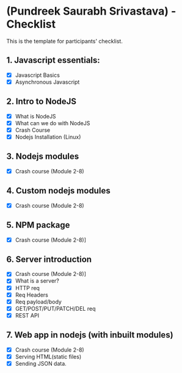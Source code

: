 # (Pundreek Saurabh Srivastava) - Checklist
This is the template for participants' checklist.

## 1. Javascript essentials:

- [x] Javascript Basics
- [x] Asynchronous Javascript

 ## 2. Intro to NodeJS
- [x] What is NodeJS
- [x] What can we do with NodeJS
- [x] Crash Course
- [x] Nodejs Installation (Linux)

## 3. Nodejs modules 
- [x] Crash course (Module 2-8)

## 4. Custom nodejs modules
- [x] Crash course (Module 2-8)

## 5. NPM package
- [x] Crash course (Module 2-8)]

## 6. Server introduction
- [x] Crash course (Module 2-8)]
- [x] What is a server?
- [x] HTTP req
- [x] Req Headers
- [x] Req payload/body
- [x] GET/POST/PUT/PATCH/DEL  req
- [x] REST API  

## 7. Web app in nodejs (with inbuilt modules)
- [x] Crash course (Module 2-8)
- [x] Serving HTML(static files)
- [x] Sending JSON data.
